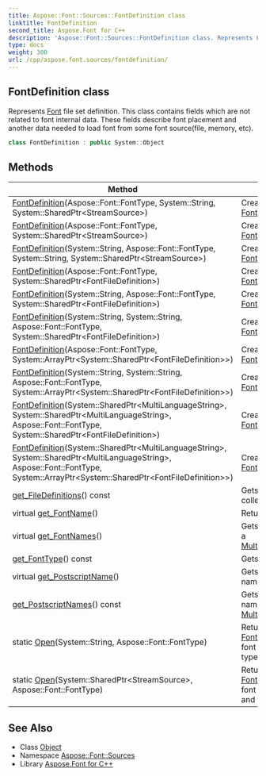 ```yaml
---
title: Aspose::Font::Sources::FontDefinition class
linktitle: FontDefinition
second_title: Aspose.Font for C++
description: 'Aspose::Font::Sources::FontDefinition class. Represents Font file set definition. This class contains fields which are not related to font internal data. These fields describe font placement and another data needed to load font from some font source(file, memory, etc) in C++.'
type: docs
weight: 300
url: /cpp/aspose.font.sources/fontdefinition/
---
```

## FontDefinition class


Represents [Font](../../aspose.font/font/) file set definition. This class contains fields which are not related to font internal data. These fields describe font placement and another data needed to load font from some font source(file, memory, etc).

```cpp
class FontDefinition : public System::Object
```

## Methods

| Method | Description |
| --- | --- |
| [FontDefinition](./fontdefinition/)(Aspose::Font::FontType, System::String, System::SharedPtr\<StreamSource\>) | Creates single-file [Font](../../aspose.font/font/) definition. |
| [FontDefinition](./fontdefinition/)(Aspose::Font::FontType, System::SharedPtr\<StreamSource\>) | Creates single-file [Font](../../aspose.font/font/) definition. |
| [FontDefinition](./fontdefinition/)(System::String, Aspose::Font::FontType, System::String, System::SharedPtr\<StreamSource\>) | Creates single-file [Font](../../aspose.font/font/) definition. |
| [FontDefinition](./fontdefinition/)(Aspose::Font::FontType, System::SharedPtr\<FontFileDefinition\>) | Creates single-file [Font](../../aspose.font/font/) definition. |
| [FontDefinition](./fontdefinition/)(System::String, Aspose::Font::FontType, System::SharedPtr\<FontFileDefinition\>) | Creates single-file [Font](../../aspose.font/font/) definition. |
| [FontDefinition](./fontdefinition/)(System::String, System::String, Aspose::Font::FontType, System::SharedPtr\<FontFileDefinition\>) | Creates single-file [Font](../../aspose.font/font/) definition. |
| [FontDefinition](./fontdefinition/)(Aspose::Font::FontType, System::ArrayPtr\<System::SharedPtr\<FontFileDefinition\>\>) | Creates multi-file [Font](../../aspose.font/font/) definition. |
| [FontDefinition](./fontdefinition/)(System::String, System::String, Aspose::Font::FontType, System::ArrayPtr\<System::SharedPtr\<FontFileDefinition\>\>) | Creates multi-file [Font](../../aspose.font/font/) definition. |
| [FontDefinition](./fontdefinition/)(System::SharedPtr\<MultiLanguageString\>, System::SharedPtr\<MultiLanguageString\>, Aspose::Font::FontType, System::SharedPtr\<FontFileDefinition\>) | Creates multi-file [Font](../../aspose.font/font/) definition. |
| [FontDefinition](./fontdefinition/)(System::SharedPtr\<MultiLanguageString\>, System::SharedPtr\<MultiLanguageString\>, Aspose::Font::FontType, System::ArrayPtr\<System::SharedPtr\<FontFileDefinition\>\>) | Creates multi-file [Font](../../aspose.font/font/) definition. |
| [get_FileDefinitions](./get_filedefinitions/)() const | Gets file definitions collection. |
| virtual [get_FontName](./get_fontname/)() | Returns [Font](../../aspose.font/font/) name. |
| virtual [get_FontNames](./get_fontnames/)() | Gets [Font](../../aspose.font/font/) names as a [MultiLanguageString](../../aspose.font/multilanguagestring/). |
| [get_FontType](./get_fonttype/)() const | Gets [Font](../../aspose.font/font/) type. |
| virtual [get_PostscriptName](./get_postscriptname/)() | Gets postscript [Font](../../aspose.font/font/) name. |
| [get_PostscriptNames](./get_postscriptnames/)() const | Gets postscript [Font](../../aspose.font/font/) names as a [MultiLanguageString](../../aspose.font/multilanguagestring/). |
| static [Open](./open/)(System::String, Aspose::Font::FontType) | Returns [FontDefinition](./) for font file and font type. |
| static [Open](./open/)(System::SharedPtr\<StreamSource\>, Aspose::Font::FontType) | Returns [FontDefinition](./) for font stream source and font type. |
## See Also

* Class [Object](../../system/object/)
* Namespace [Aspose::Font::Sources](../)
* Library [Aspose.Font for C++](../../)
